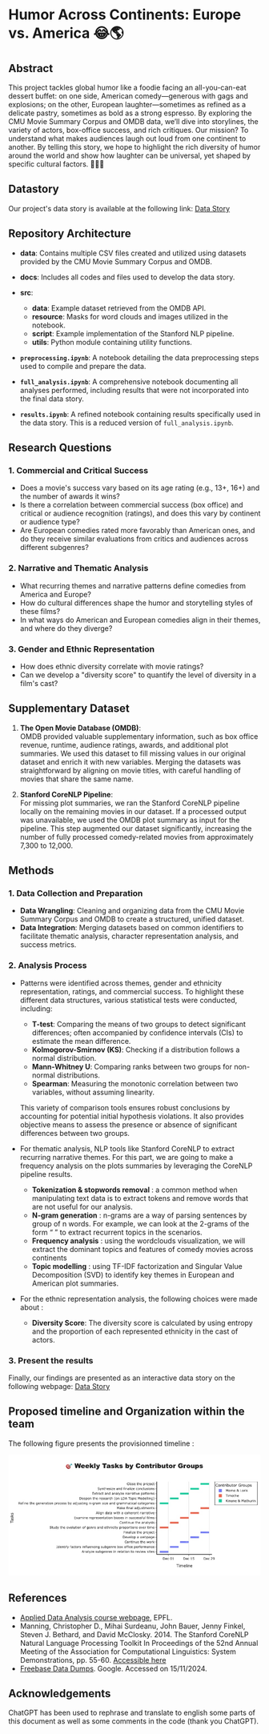 # Humor Across Continents: Europe vs. America 😂🌎

## Abstract
This project tackles global humor like a foodie facing an all-you-can-eat dessert buffet: on one side, American comedy—generous with gags and explosions; on the other, European laughter—sometimes as refined as a delicate pastry, sometimes as bold as a strong espresso. By exploring the CMU Movie Summary Corpus and OMDB data, we’ll dive into storylines, the variety of actors, box-office success, and rich critiques. Our mission? To understand what makes audiences laugh out loud from one continent to another. By telling this story, we hope to highlight the rich diversity of humor around the world and show how laughter can be universal, yet shaped by specific cultural factors. 🤹‍♀🍰

## Datastory
Our project's data story is available at the following link: [Data Story](https://epfl-ada.github.io/ada-2024-project-fadadudata2024/)

## Repository Architecture

- **data**: Contains multiple CSV files created and utilized using datasets provided by the CMU Movie Summary Corpus and OMDB.

- **docs**: Includes all codes and files used to develop the data story.

- **src**:  
  - **data**: Example dataset retrieved from the OMDB API.  
  - **resource**: Masks for word clouds and images utilized in the notebook.  
  - **script**: Example implementation of the Stanford NLP pipeline.  
  - **utils**: Python module containing utility functions.  

- **`preprocessing.ipynb`**: A notebook detailing the data preprocessing steps used to compile and prepare the data.

- **`full_analysis.ipynb`**: A comprehensive notebook documenting all analyses performed, including results that were not incorporated into the final data story.

- **`results.ipynb`**: A refined notebook containing results specifically used in the data story. This is a reduced version of `full_analysis.ipynb`.



## Research Questions

### 1. Commercial and Critical Success
- Does a movie's success vary based on its age rating (e.g., 13+, 16+) and the number of awards it wins?
- Is there a correlation between commercial success (box office) and critical or audience recognition (ratings), and does this vary by continent or audience type?
- Are European comedies rated more favorably than American ones, and do they receive similar evaluations from critics and audiences across different subgenres?

### 2. Narrative and Thematic Analysis
- What recurring themes and narrative patterns define comedies from America and Europe?
- How do cultural differences shape the humor and storytelling styles of these films?
- In what ways do American and European comedies align in their themes, and where do they diverge?

### 3. Gender and Ethnic Representation
- How does ethnic diversity correlate with movie ratings?
- Can we develop a "diversity score" to quantify the level of diversity in a film's cast?

## Supplementary Dataset

1. **The Open Movie Database (OMDB)**:  
   OMDB provided valuable supplementary information, such as box office revenue, runtime, audience ratings, awards, and additional plot summaries. We used this dataset to fill missing values in our original dataset and enrich it with new variables. Merging the datasets was straightforward by aligning on movie titles, with careful handling of movies that share the same name.

2. **Stanford CoreNLP Pipeline**:  
   For missing plot summaries, we ran the Stanford CoreNLP pipeline locally on the remaining movies in our dataset. If a processed output was unavailable, we used the OMDB plot summary as input for the pipeline. This step augmented our dataset significantly, increasing the number of fully processed comedy-related movies from approximately 7,300 to 12,000.

## Methods
### 1. Data Collection and Preparation
   - **Data Wrangling**: Cleaning and organizing data from the CMU Movie Summary Corpus and OMDB to create a structured, unified dataset.
   - **Data Integration**: Merging datasets based on common identifiers to facilitate thematic analysis, character representation analysis, and success metrics.

### 2. Analysis Process
 - Patterns were identified across themes, gender and ethnicity representation, ratings, and commercial success. To highlight these different data structures, various statistical tests were conducted, including:
   - **T-test**: Comparing the means of two groups to detect significant differences; often accompanied by confidence intervals (CIs) to estimate the mean difference.
   - **Kolmogorov-Smirnov (KS)**: Checking if a distribution follows a normal distribution.
   - **Mann-Whitney U**: Comparing ranks between two groups for non-normal distributions.
   - **Spearman**: Measuring the monotonic correlation between two variables, without assuming linearity.

   This variety of comparison tools ensures robust conclusions by accounting for potential initial hypothesis violations. It also provides objective means to assess the presence or absence of significant differences between two groups.
    

 -  For thematic analysis, NLP tools like Stanford CoreNLP to extract recurring narrative themes. For this part, we are going to make a frequency analysis on the plots summaries by leveraging the CoreNLP pipeline results.
    - **Tokenization & stopwords removal** : a common method when manipulating text data is to extract tokens and remove words that are not useful for our analysis.
    - **N-gram generation** : n-grams are a way of parsing sentences by group of n words. For example, we can look at the 2-grams of the form “<verb> <any other word>” to extract recurrent topics in the scenarios.
    - **Frequency analysis** : using the wordclouds visualization, we will extract the dominant topics and features of comedy movies across continents
    - **Topic modelling** : using TF-IDF factorization and Singular Value Decomposition (SVD) to identify key themes in European and American plot summaries.

 - For the ethnic representation analysis, the following choices were made about :
    - **Diversity Score**: The diversity score is calculated by using entropy and the proportion of each represented ethnicity in the cast of actors. 

### 3. Present the results

Finally, our findings are presented as an interactive data story on the following webpage: [Data Story](https://epfl-ada.github.io/ada-2024-project-fadadudata2024/)


## Proposed timeline and Organization within the team

The following figure presents the provisionned timeline :

![Timeline](src/ressource/timeline.jpeg)


## References

 - [Applied Data Analysis course webpage](https://epfl-ada.github.io/teaching/fall2024/cs401/), EPFL.
 - Manning, Christopher D., Mihai Surdeanu, John Bauer, Jenny Finkel, Steven J. Bethard, and David McClosky. 2014. The Stanford CoreNLP Natural Language Processing Toolkit In Proceedings of the 52nd Annual Meeting of the Association for Computational Linguistics: System Demonstrations, pp. 55-60. [Accessible here](https://stanfordnlp.github.io/CoreNLP/)
 - [Freebase Data Dumps](https://developers.google.com/freebase/data). Google. Accessed on 15/11/2024.

## Acknowledgements

ChatGPT has been used to rephrase and translate to english some parts of this document as well as some comments in the code (thank you ChatGPT).